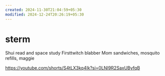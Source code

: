 ```yaml
---
created: 2024-11-30T21:04:59+05:30
modified: 2024-12-24T20:26:19+05:30
---
```


# sterm

Shui read and space study
Firsttwitch blabber
Mom sandwiches, mosquito refills, maggie


https://youtube.com/shorts/S4tLX3kq4Ik?si=0LNI9R2SaxUByfqB
